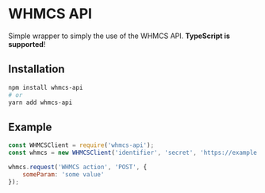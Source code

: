 # WHMCS API

Simple wrapper to simply the use of the WHMCS API. **TypeScript is supported**!

## Installation

```sh
npm install whmcs-api
# or
yarn add whmcs-api
```

## Example

```js
const WHMCSClient = require('whmcs-api');
const whmcs = new WHMCSClient('identifier', 'secret', 'https://example.com/whmcs');

whmcs.request('WHMCS action', 'POST', {
    someParam: 'some value'
});
```

